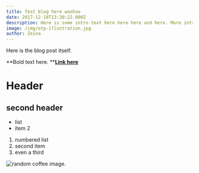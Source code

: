 ```yaml
---
title: Test blog here woohoo
date: 2017-12-18T13:30:22.000Z
description: Here is some intro text here here here and here. More intro here.
image: /img/otp-illustration.jpg
author: Zeina
---
```

Here is the blog post itself.

**Bold text here. **[**Link here**](http://google.com)

# Header

## second header

* list 
* item 2

1. numbered list
2. second item
3. even a third

![random coffee image.](/img/products-grid2.jpg)
